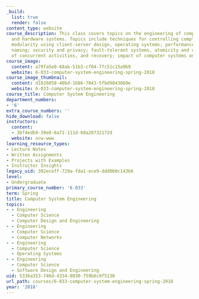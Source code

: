 ```yaml
---
_build:
  list: true
  render: false
content_type: website
course_description: This class covers topics on the engineering of computer software
  and hardware systems. Topics include techniques for controlling complexity; strong
  modularity using client-server design, operating systems; performance, networks;
  naming; security and privacy; fault-tolerant systems, atomicity and coordination
  of concurrent activities, and recovery; impact of computer systems on society.
course_image:
  content: a79fa5e0-68ab-51b3-cf04-77c51c15a9b9
  website: 6-033-computer-system-engineering-spring-2018
course_image_thumbnail:
  content: d1826058-40bd-1b86-7043-5fbd9843860e
  website: 6-033-computer-system-engineering-spring-2018
course_title: Computer System Engineering
department_numbers:
- '6'
extra_course_numbers: ''
hide_download: false
instructors:
  content:
  - 3bf4edb9-39e8-6a71-111d-68a28732172d
  website: ocw-www
learning_resource_types:
- Lecture Notes
- Written Assignments
- Projects with Examples
- Instructor Insights
legacy_uid: 392eceff-729a-fda1-ece9-ddd060c143b6
level:
- Undergraduate
primary_course_number: '6.033'
term: Spring
title: Computer System Engineering
topics:
- - Engineering
  - Computer Science
  - Computer Design and Engineering
- - Engineering
  - Computer Science
  - Computer Networks
- - Engineering
  - Computer Science
  - Operating Systems
- - Engineering
  - Computer Science
  - Software Design and Engineering
uid: 5336a353-746d-4334-8030-759b6c9f5130
url_path: courses/6-033-computer-system-engineering-spring-2018
year: '2018'
---
```


